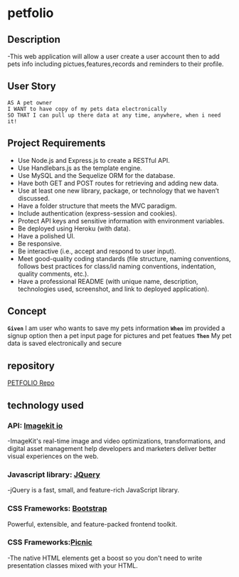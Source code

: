 # petfolio

## Description
-This web application will allow a user create a user account then to add pets info including pictues,features,records and reminders to their profile.
## User Story

```
AS A pet owner
I WANT to have copy of my pets data electronically
SO THAT I can pull up there data at any time, anywhere, when i need it!
```
## Project Requirements
* Use Node.js and Express.js to create a RESTful API.
* Use Handlebars.js as the template engine.
* Use MySQL and the Sequelize ORM for the database.
* Have both GET and POST routes for retrieving and adding new data.
* Use at least one new library, package, or technology that we haven’t discussed.
* Have a folder structure that meets the MVC paradigm.
* Include authentication (express-session and cookies).
* Protect API keys and sensitive information with environment variables.
* Be deployed using Heroku (with data).
* Have a polished UI.
* Be responsive.
* Be interactive (i.e., accept and respond to user input).
* Meet good-quality coding standards (file structure, naming conventions, follows best practices for class/id naming conventions, indentation, quality comments, etc.).
* Have a professional README (with unique name, description, technologies used, screenshot, and link to deployed application).

## Concept
**`Given`** I am user who wants to save my pets information
**`When`**  im provided a signup option then a pet input page for pictures and pet featues
**`Then`**  My pet data is saved electronically and secure

##  repository
[PETFOLIO Repo](https://github.com/matthewbaty/petfolio)

## technology used

### API: [Imagekit io](https://imagekit.io/)
-ImageKit's real-time image and video optimizations, transformations, and digital asset management help developers and marketers deliver better visual experiences on the web.
### Javascript library: [JQuery](https://jquery.com)
-jQuery is a fast, small, and feature-rich JavaScript library.
### CSS Frameworks: [Bootstrap](https://getbootstrap.com)
Powerful, extensible, and feature-packed frontend toolkit.
### CSS Frameworks:[Picnic](https://picnicss.com)
-The native HTML elements get a boost so you don't need to write presentation classes mixed with your HTML.